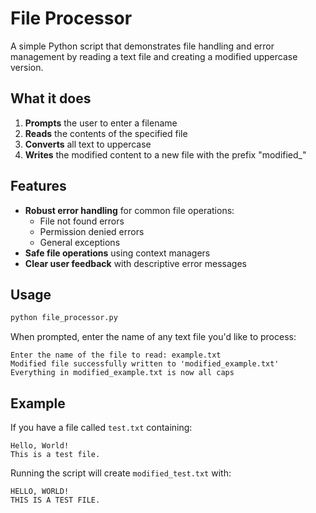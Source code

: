 # File Processor

A simple Python script that demonstrates file handling and error management by reading a text file and creating a modified uppercase version.

## What it does

1. **Prompts** the user to enter a filename
2. **Reads** the contents of the specified file
3. **Converts** all text to uppercase
4. **Writes** the modified content to a new file with the prefix "modified\_"

## Features

- **Robust error handling** for common file operations:
  - File not found errors
  - Permission denied errors
  - General exceptions
- **Safe file operations** using context managers
- **Clear user feedback** with descriptive error messages

## Usage

```bash
python file_processor.py
```

When prompted, enter the name of any text file you'd like to process:

```
Enter the name of the file to read: example.txt
Modified file successfully written to 'modified_example.txt'
Everything in modified_example.txt is now all caps
```

## Example

If you have a file called `test.txt` containing:

```
Hello, World!
This is a test file.
```

Running the script will create `modified_test.txt` with:

```
HELLO, WORLD!
THIS IS A TEST FILE.
```
